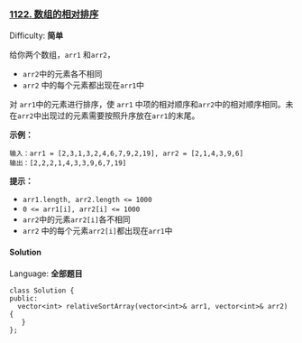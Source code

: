 ### [1122\. 数组的相对排序](https://leetcode-cn.com/problems/relative-sort-array/)

Difficulty: **简单**


给你两个数组，`arr1` 和`arr2`，

*   `arr2`中的元素各不相同
*   `arr2` 中的每个元素都出现在`arr1`中

对 `arr1`中的元素进行排序，使 `arr1` 中项的相对顺序和`arr2`中的相对顺序相同。未在`arr2`中出现过的元素需要按照升序放在`arr1`的末尾。

**示例：**

```
输入：arr1 = [2,3,1,3,2,4,6,7,9,2,19], arr2 = [2,1,4,3,9,6]
输出：[2,2,2,1,4,3,3,9,6,7,19]
```

**提示：**

*   `arr1.length, arr2.length <= 1000`
*   `0 <= arr1[i], arr2[i] <= 1000`
*   `arr2`中的元素`arr2[i]`各不相同
*   `arr2` 中的每个元素`arr2[i]`都出现在`arr1`中


#### Solution

Language: **全部题目**

```全部题目
class Solution {
public:
  vector<int> relativeSortArray(vector<int>& arr1, vector<int>& arr2) {
   }
};
```